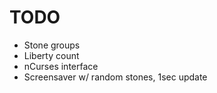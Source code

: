 # TODO
- Stone groups
- Liberty count
- nCurses interface
- Screensaver w/ random stones, 1sec update
